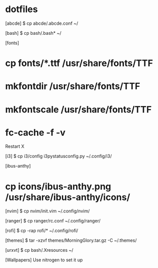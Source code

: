 # dotfiles
[abcde]
$ cp abcde/.abcde.conf ~/

[bash]
$ cp bash/.bash* ~/

[fonts]
# cp fonts/*.ttf /usr/share/fonts/TTF
# mkfontdir /usr/share/fonts/TTF
# mkfontscale /usr/share/fonts/TTF
# fc-cache -f -v
Restart X

[i3]
$ cp i3/config i3pystatusconfig.py ~/.config/i3/

[ibus-anthy]
# cp icons/ibus-anthy.png /usr/share/ibus-anthy/icons/

[nvim]
$ cp nvim/init.vim ~/.config/nvim/

[ranger]
$ cp ranger/rc.conf ~/.config/ranger/

[rofi]
$ cp -rap rofi/* ~/.config/rofi/

[themes]
$ tar -xzvf themes/MorningGlory.tar.gz -C ~/.themes/

[urxvt]
$ cp bash/.Xresources ~/

[Wallpapers]
Use nitrogen to set it up
